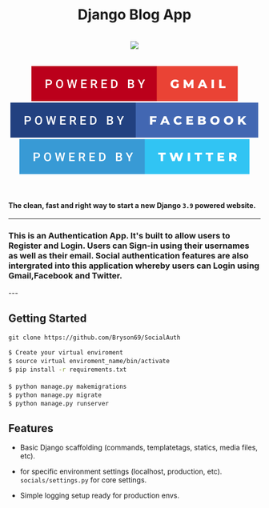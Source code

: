 <h1 align="center">Django Blog App</h1>
<p align="center">
    <br>
     <img src="https://forthebadge.com/images/badges/made-with-python.svg" >
    <br>
</p>

<p align="center">
    <br>
    <!--  -->
     <img src="badges/powered-by-gmail.svg" >
     <img src="badges/powered-by-facebook.svg" >
     <img src="badges/powered-by-twitter.svg" >
    <br>
</p>
<br>


#### The clean, fast and right way to start a new Django `3.9` powered website.
---
<h3 align="left"> This is an Authentication App. It's built to allow users to Register and Login. Users can Sign-in using their usernames as well as their email. Social authentication features are also intergrated into this application whereby users can Login using Gmail,Facebook and Twitter.</h3>
---

## Getting Started

```
git clone https://github.com/Bryson69/SocialAuth
```

```bash
$ Create your virtual enviroment
$ source virtual enviroment_name/bin/activate
$ pip install -r requirements.txt

$ python manage.py makemigrations
$ python manage.py migrate
$ python manage.py runserver
```

## Features

* Basic Django scaffolding (commands, templatetags, statics, media files, etc).

* for specific environment settings (localhost, production, etc). `socials/settings.py` for core settings.

* Simple logging setup ready for production envs.


